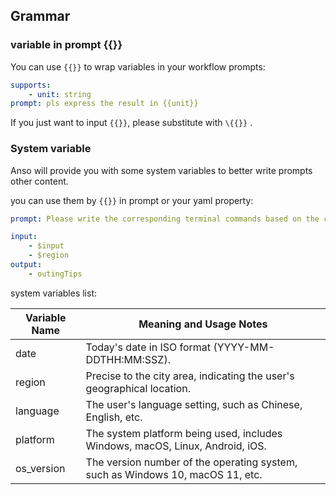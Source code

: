## Grammar

### variable in prompt {{}}

You can use `{{}}` to wrap variables in your workflow prompts:

``` yaml
supports:
    - unit: string
prompt: pls express the result in {{unit}}
```

If you just want to input `{{}}`, please substitute with `\{{}}` .


### System variable

Anso will provide you with some system variables to better write prompts other content.

you can use them by `{{}}` in prompt or your yaml property:

``` yaml
prompt: Please write the corresponding terminal commands based on the current system: {{$platform}}

input:
    - $input
    - $region
output:
    - outingTips
```

system variables list:

| Variable Name | Meaning and Usage Notes                                          |
|---------------|-----------------------------------------------------------------|
| date          | Today's date in ISO format (YYYY-MM-DDTHH:MM:SSZ). |
| region        | Precise to the city area, indicating the user's geographical location.|
| language      | The user's language setting, such as Chinese, English, etc.|
| platform      | The system platform being used, includes Windows, macOS, Linux, Android, iOS.|
| os_version    | The version number of the operating system, such as Windows 10, macOS 11, etc.|
